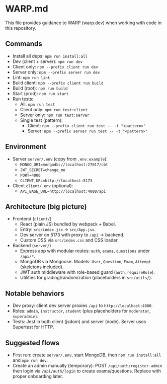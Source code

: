 # WARP.md

This file provides guidance to WARP (warp.dev) when working with code in this repository.

## Commands
- Install all deps: `npm run install:all`
- Dev (client + server): `npm run dev`
- Client only: `npm --prefix client run dev`
- Server only: `npm --prefix server run dev`
- Lint: `npm run lint`
- Build client: `npm --prefix client run build`
- Build (root): `npm run build`
- Start (prod): `npm run start`
- Run tests:
  - All: `npm run test`
  - Client only: `npm run test:client`
  - Server only: `npm run test:server`
  - Single test (pattern):
    - Client: `npm --prefix client run test -- -t "<pattern>"`
    - Server: `npm --prefix server run test -- -t "<pattern>"`

## Environment
- Server `server/.env` (copy from `.env.example`):
  - `MONGO_URI=mongodb://localhost:27017/cbt`
  - `JWT_SECRET=change_me`
  - `PORT=4000`
  - `CLIENT_URL=http://localhost:5173`
- Client `client/.env` (optional):
  - `API_BASE_URL=http://localhost:4000/api`

## Architecture (big picture)
- Frontend (`client/`)
  - React (plain JS) bundled by webpack + Babel.
  - Entry: `src/index.jsx` -> `src/App.jsx`.
  - Dev server on 5173 with proxy to `/api` -> backend.
  - Custom CSS via `src/index.css` and CSS loader.
- Backend (`server/`)
  - Express app with modular routes: `auth`, `exams`, `questions` under `/api/*`.
  - MongoDB via Mongoose. Models: `User`, `Question`, `Exam`, `Attempt` (skeletons included).
  - JWT auth middleware with role-based guard (`auth`, `requireRole`).
  - Utilities for grading/randomization (placeholders in `src/utils/`).

## Notable behaviors
- Dev proxy: client dev server proxies `/api` to `http://localhost:4000`.
- Roles: `admin`, `instructor`, `student` (plus placeholders for `moderator`, `superadmin`).
- Tests: Jest in both client (jsdom) and server (node). Server uses Supertest for HTTP.

## Suggested flows
- First run: create `server/.env`, start MongoDB, then `npm run install:all` and `npm run dev`.
- Create an admin manually (temporary): POST `/api/auth/register-admin` then login via `/api/auth/login` to create exams/questions. Replace with proper onboarding later.
